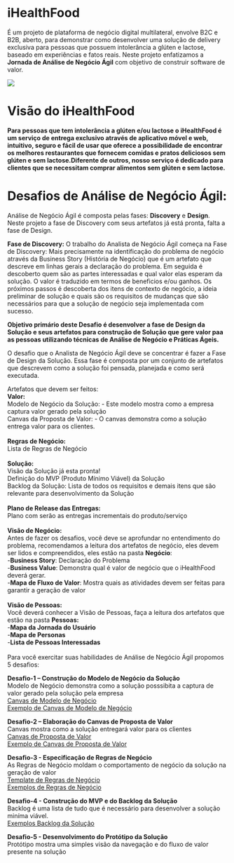 # iHealthFood
É um projeto de plataforma de negócio digital multilateral, envolve B2C e B2B, aberto, para demonstrar como desenvolver uma solução de delivery exclusiva para pessoas que possuem intolerância a glúten e lactose, baseado em experiências e fatos reais. Neste projeto enfatizamos a **Jornada de Análise de Negócio Ágil** com objetivo de construir software de valor.

![](http://www.etecnologia.com.br/images/fars/banner-ihealthfood.png)

# Visão do iHealthFood
**Para pessoas que tem intolerância a glúten e/ou lactose o iHealthFood é um serviço de entrega exclusivo através de aplicativo móvel e web, intuitivo, seguro e fácil de usar que oferece a possibilidade de encontrar os melhores restaurantes que fornecem comidas e pratos deliciosos sem glúten e sem lactose.Diferente de outros, nosso serviço é dedicado para clientes que se necessitam comprar alimentos sem glúten e sem lactose.**

# Desafios de Análise de Negócio Ágil:
Análise de Negócio Ágil é composta pelas fases: **Discovery** e **Design**. Neste projeto a fase de Discovery com seus artefatos já está pronta, falta a fase de Design.

**Fase de Discovery:**
O trabalho do Analista de Negócio Ágil começa na Fase de Discovery: Mais precisamente na identificação do problema de negócio através da Business Story (História de Negócio) que é um artefato que descreve em linhas gerais a declaração do problema.
Em seguida é descoberto quem são as partes interessadas e qual valor elas esperam da solução. O valor é traduzido em termos de beneficios e/ou ganhos.
Os próximos passos é descoberta dos itens de contexto de negócio, a ideia preliminar de solução e quais são os requisitos de mudanças que são necessários para que a solução de negócio seja implementada com sucesso.

**Objetivo primário deste Desafio é desenvolver a fase de Design da Solução e seus artefatos para construção de Solução que gere valor paa as pessoas utilizando técnicas de Análise de Negócio e Práticas Ágeis.** 

O desafio que o Analista de Negócio Ágil deve se concentrar é fazer a Fase de Design da Solução. Essa fase é composta por um conjunto de artefatos que descrevem como a solução foi pensada, planejada e como será executada.

Artefatos que devem ser feitos:<BR>
<B>Valor:</B><BR>
 Modelo de Negócio da Solução: - Este modelo mostra como a empresa captura valor gerado pela solução<BR>
 Canvas da Proposta de Valor: - O canvas demonstra como a solução entrega valor para os clientes.<BR>
<BR>
<B>Regras de Negócio:</B><BR>
 Lista de Regras de Negócio<BR>
<BR>
<B>Solução:</B><BR>
Visão da Solução já esta pronta!<BR>
 Definição do MVP (Produto Mínimo Viável) da Solução<BR>
 Backlog da Solução: Lista de todos os requisitos e demais itens que são relevante para desenvolvimento da Solução<BR>
<BR>
<B>Plano de Release das Entregas:</B><BR>
 Plano com serão as entregas incrementais do produto/serviço
<BR>
<BR>
<B>Visão de Negócio:</B><BR>
Antes de fazer os desafios, você deve se aprofundar no entendimento do problema, recomendamos a leitura dos artefatos de negócio, eles devem ser lidos e compreendidos, eles estão na pasta <B>Negócio</B>:<BR>
-<B>Business Story</B>: Declaração do Problema <BR>
-<B>Business Value</B>: Demonstra qual é valor de negócio que o iHealthFood deverá gerar. <BR>
-<B>Mapa de Fluxo de Valor</B>: Mostra quais as atividades devem ser feitas para garantir a geração de valor<BR>
<BR>
<B>Visão de Pessoas:</B><BR>
 Você deverá conhecer a Visão de Pessoas, faça a leitura dos artefatos que estão na pasta <B>Pessoas:</B><BR>
-<B>Mapa da Jornada do Usuário</B><BR>
-<B>Mapa de Personas</B><BR>
-<B>Lista de Pessoas Interessadas</B><BR>
<BR>
Para você exercitar suas habilidades de Análise de Negócio Ágil propomos 5 desafios:

**Desafio-1 – Construção do Modelo de Negócio da Solução**<BR>
Modelo de Negócio demonstra como a solução posssibita a captura de valor gerado pela solução pela empresa<BR>
[Canvas de Modelo de Negócio](http://www.etecnologia.com.br/jornada/projeto-ihf/CanvasdeModelodeNegóciov1.pdf)<BR>
[Exemplo de Canvas de Modelo de Negócio](http://www.etecnologia.com.br/jornada/projeto-ihf/CanvasdeModelodeNegócioExemplov1.pdf)<BR>

**Desafio-2 – Elaboração do Canvas de Proposta de Valor**<BR> 
Canvas mostra como a solução entregará valor para os clientes<BR>
[Canvas de Proposta de Valor](http://www.etecnologia.com.br/jornada/projeto-ihf/CanvasdaPropostadeValorv1.pdf)<BR>
[Exemplo de Canvas de Proposta de Valor](http://www.etecnologia.com.br/jornada/projeto-ihf/CanvasdaPropostadeValorExemplov1.pdf)<BR>

**Desafio-3 - Especificação de Regras de Negócio**<BR>
As Regras de Negócio moldam o comportamento de negócio da solução na geração de valor<BR>
[Template de Regras de Negócio](http://www.etecnologia.com.br/jornada/projeto-ihf/RegrasdeNegocioTemplatev1.pdf) <BR>
[Exemplos de Regras de Negócio](http://www.etecnologia.com.br/jornada/projeto-ihf/RegrasdeNegocioExemplos.pdf)<BR>

**Desafio-4 - Construção do MVP e do Backlog da Solução**<BR>
Backlog é uma lista de tudo que é necessário para desenvolver a solução miníma viável. <BR>
[Exemplos Backlog da Solução](http://www.etecnologia.com.br/jornada/projeto-ihf/BacklogdoServiçoExemplov3.1.pdf)<BR>

**Desafio-5 - Desenvolvimento do Protótipo da Solução**<BR>
Protótipo mostra uma simples visão da navegação e do fluxo de valor presente na solução
